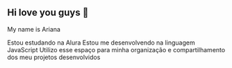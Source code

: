 ## Hi love you guys 💋
My name is Ariana

Estou estudando na Alura
Estou me desenvolvendo na linguagem JavaScript
Utilizo esse espaço para minha organização e compartilhamento dos meu projetos desenvolvidos
